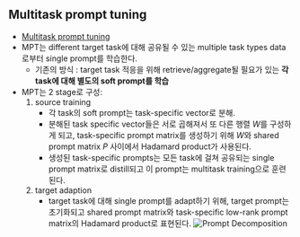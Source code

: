 ## Multitask prompt tuning
- [Multitask prompt tuning](https://huggingface.co/datasets/huggingface/documentation-images/resolve/main/peft/mpt.png)
- MPT는 different target task에 대해 공유될 수 있는 multiple task types data로부터 single prompt를 학습한다.
    - 기존의 방식 : target task 적응을 위해 retrieve/aggregate될 필요가 있는 **각 task에 대해 별도의 soft prompt를 학습**
- MPT는 2 stage로 구성:
    1. source training
        - 각 task의 soft prompt는 task-specific vector로 분해. 
        - 분해된 task specific vector들은 서로 곱해져서 또 다른 행렬 $W$를 구성하게 되고, task-specific prompt matrix를 생성하기 위해 $W$와 shared prompt matrix $P$ 사이에서 Hadamard product가 사용된다. 
        - 생성된 task-specific prompts는 모든 task에 걸쳐 공유되는 single prompt matrix로 distill되고 이 prompt는 multitask training으로 훈련된다.
    2. target adaption
        - target task에 대해 single prompt를 adapt하기 위해, target prompt는 초기화되고 shared prompt matrix와 task-specific low-rank prompt matrix의 Hadamard product로 표현된다.
    ![Prompt Decomposition](https://huggingface.co/datasets/huggingface/documentation-images/resolve/main/peft/mpt-decomposition.png)